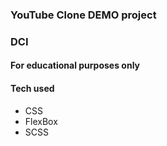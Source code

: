 ### YouTube Clone DEMO project 
### DCI 

#### For educational purposes only 

#### Tech used
- CSS 
- FlexBox
- SCSS

